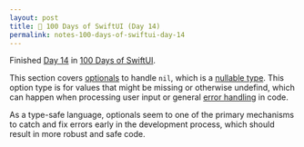 ```yaml
---
layout: post
title: 📔 100 Days of SwiftUI (Day 14)
permalink: notes-100-days-of-swiftui-day-14
---
```


Finished [Day 14](https://www.hackingwithswift.com/100/swiftui/14) in [100 Days of SwiftUI](https://www.hackingwithswift.com/100/swiftui).

This section covers [optionals](https://developer.apple.com/documentation/swift/optional) to handle `nil`, which is a [nullable type](https://en.wikipedia.org/wiki/Nullable_type). This option type is for values that might be missing or otherwise undefind, which can happen when processing user input or general [error handling](https://en.wikipedia.org/wiki/Exception_handling) in code.

As a type-safe language, optionals seem to one of the primary mechanisms to catch and fix errors early in the development process, which should result in more robust and safe code.
